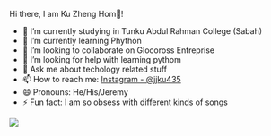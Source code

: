  Hi there, I am Ku Zheng Hom👋!

- 🔭 I’m currently studying in Tunku Abdul Rahman College (Sabah)
- 🌱 I’m currently learning Phython
- 👯 I’m looking to collaborate on Glocoross Entreprise
- 🤔 I’m looking for help with learning pythom
- 💬 Ask me about techology related stuff
- 📫 How to reach me: [Instagram - @jjku435](https://www.instagram.com/jjku435/)
- 😄 Pronouns: He/His/Jeremy
- ⚡ Fun fact: I am so obsess with different kinds of songs

<img src= "https://github-readme-stats.vercel.app/api?username=JeremyKu0327&&show_icons=true&title_color=ffffff&icon_color=bb2acf&text_color=daf7dc&bg_color=151515" >
